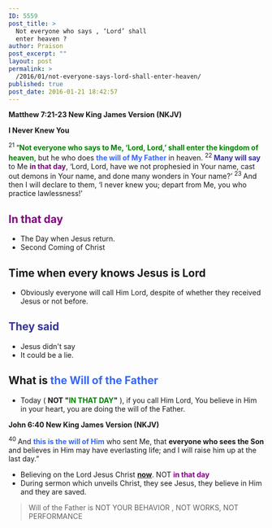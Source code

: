 ```yaml
---
ID: 5559
post_title: >
  Not everyone who says , ‘Lord’ shall
  enter heaven ?
author: Praison
post_excerpt: ""
layout: post
permalink: >
  /2016/01/not-everyone-says-lord-shall-enter-heaven/
published: true
post_date: 2016-01-21 18:42:57
---
```

<strong><span class="passage-display-bcv">Matthew 7:21-23
</span><span class="passage-display-version">New King James Version (NKJV)</span></strong>

<strong><span id="en-NKJV-23338" class="text Matt-7-21">I Never Knew You</span></strong>

<span class="text Matt-7-21"><sup class="versenum">21 </sup><span class="woj">“<strong><span style="color: #008000;">Not everyone who says to Me, ‘Lord, Lord,’ shall enter the kingdom of heaven</span></strong>, but he who does <span style="color: #3366ff;"><strong>the will of My Father</strong></span> in heaven.</span> </span><span id="en-NKJV-23339" class="text Matt-7-22"><sup class="versenum">22 </sup><span class="woj"><span style="color: #333399;"><strong>Many will say</strong></span> to Me <span style="color: #800080;"><strong>in that day</strong></span>, ‘Lord, Lord, have we not prophesied in Your name, cast out demons in Your name, and done many wonders in Your name?’</span> </span><span id="en-NKJV-23340" class="text Matt-7-23"><sup class="versenum">23 </sup><span class="woj">And then I will declare to them, ‘I never knew you; depart from Me, you who practice lawlessness!’</span></span>
<h2><span style="color: #800080;"><strong>In that day</strong></span></h2>
<ul>
	<li>The Day when Jesus return.</li>
	<li>Second Coming of Christ</li>
</ul>
<h2><strong>Time when every knows Jesus is Lord</strong></h2>
<ul>
	<li>Obviously everyone will call Him Lord, despite of whether they received Jesus or not before.</li>
</ul>
<h2><strong><span style="color: #333399;">They said</span> </strong></h2>
<ul>
	<li>Jesus didn't say</li>
	<li>It could be a lie.</li>
</ul>
<h2><strong>What is <span style="color: #3366ff;">the Will of the Father</span></strong></h2>
<ul>
	<li>Today ( <strong>NOT "<span style="color: #008000;">IN THAT DAY</span>"</strong> ), if you call Him Lord, You believe in Him in your heart, you are doing the will of the Father.</li>
</ul>
<strong><span class="passage-display-bcv">John 6:40
</span><span class="passage-display-version">New King James Version (NKJV)</span></strong>

<span id="en-NKJV-26298" class="text John-6-40"><sup class="versenum">40 </sup><span class="woj">And <span style="color: #3366ff;"><strong>this is the will of Him</strong></span> who sent Me, that <strong>everyone who sees the Son</strong> and believes in Him may have everlasting life; and I will raise him up at the last day.”</span></span>
<ul>
	<li>Believing on the Lord Jesus Christ <span style="text-decoration: underline;"><strong>now</strong></span>. NOT <span style="color: #800080;"><strong>in that day</strong></span></li>
	<li>During sermon which unveils Christ, they see Jesus, they believe in Him and they are saved.</li>
</ul>
<blockquote>Will of the Father is NOT YOUR BEHAVIOR , NOT WORKS, NOT PERFORMANCE</blockquote>